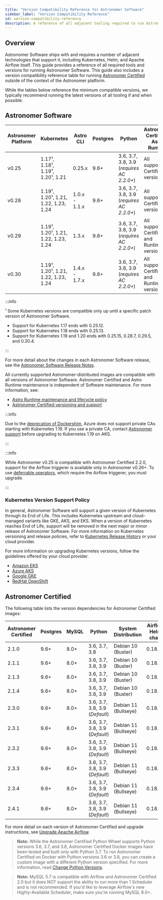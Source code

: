 ```yaml
---
title: "Version Compatibility Reference for Astronomer Software"
sidebar_label: "Version Compatibility Reference"
id: version-compatibility-reference
description: A reference of all adjacent tooling required to run Astronomer Software and corresponding version compatibility.
---
```


## Overview

Astronomer Software ships with and requires a number of adjacent technologies that support it, including Kubernetes, Helm, and Apache Airflow itself. This guide provides a reference of all required tools and versions for running Astronomer Software. This guide also includes a version compatibility reference table for running [Astronomer Certified](image-architecture.md) outside of the context of the Astronomer platform.

While the tables below reference the minimum compatible versions, we typically recommend running the latest versions of all tooling if and when possible.

## Astronomer Software

<!--- Version-specific -->

| Astronomer Platform | Kubernetes             | Astro CLI     | Postgres | Python                                    | Astronomer Certified / Astro Runtime         | Helm |
| ------------------- | ---------------------- | ------------- | -------- | ----------------------------------------- | -------------------------------------------- | ---- |
| v0.25               | 1.17¹, 1.18¹, 1.19¹, 1.20¹, 1.21       | 0.25.x        | 9.6+     | 3.6, 3.7, 3.8, 3.9 (_requires AC 2.2.0+_) | All supported Certified versions*            | 3.6  |
| v0.28               | 1.19¹, 1.20¹, 1.21, 1.22, 1.23, 1.24 | 1.0.x - 1.1.x | 9.6+     | 3.6, 3.7, 3.8, 3.9 (_requires AC 2.2.0+_) | All supported Certified versions             | 3.6  |
| v0.29               | 1.19¹, 1.20¹, 1.21, 1.22, 1.23, 1.24 | 1.3.x         | 9.6+     | 3.6, 3.7, 3.8, 3.9 (_requires AC 2.2.0+_) | All supported Certified and Runtime versions | 3.6  |
| v0.30               | 1.19¹, 1.20¹, 1.21, 1.22, 1.23, 1.24 | 1.4.x - 1.7.x | 9.6+     | 3.6, 3.7, 3.8, 3.9 (_requires AC 2.2.0+_) | All supported Certified and Runtime versions | 3.6  |

:::info

¹ Some Kubernetes versions are compatible only up until a specific patch version of Astronomer Software.

- Support for Kubernetes 1.17 ends with 0.25.12.
- Support for Kubernetes 1.18 ends with 0.25.13.
- Support for Kubernetes 1.19 and 1.20 ends with 0.25.15, 0.28.7, 0.29.5, and 0.30.4.

:::

For more detail about the changes in each Astronomer Software release, see the [Astronomer Software Release Notes](release-notes.md).

All currently supported Astronomer-distributed images are compatible with all versions of Astronomer Software. Astronomer Certified and Astro Runtime maintenance is independent of Software maintenance. For more information, see:

- [Astro Runtime maintenance and lifecycle policy](runtime-version-lifecycle-policy.md)
- [Astronomer Certified versioning and support](ac-support-policy.md)

:::info

Due to the [deprecation of Dockershim](https://kubernetes.io/blog/2020/12/02/dockershim-faq/), Azure does not support private CAs starting with Kubernetes 1.19. If you use a private CA, contact [Astronomer support](https://support.astronomer.io) before upgrading to Kubernetes 1.19 on AKS.

:::

:::info

While Astronomer v0.25 is compatible with Astronomer Certified 2.2.0, support for the Airflow triggerer is available only in Astronomer v0.26+. To use [deferrable operators](https://airflow.apache.org/docs/apache-airflow/stable/concepts/deferring.html), which require the Airflow triggerer, you must upgrade.

:::

### Kubernetes Version Support Policy

In general, Astronomer Software will support a given version of Kubernetes through its End of Life. This includes Kubernetes upstream and cloud-managed variants like GKE, AKS, and EKS. When a version of Kubernetes reaches End of Life, support will be removed in the next major or minor release of Astronomer Software. For more information on Kubernetes versioning and release policies, refer to [Kubernetes Release History](https://kubernetes.io/releases/) or your cloud provider.

For more information on upgrading Kubernetes versions, follow the guidelines offered by your cloud provider.

- [Amazon EKS](https://docs.aws.amazon.com/eks/latest/userguide/update-cluster.html)
- [Azure AKS](https://docs.microsoft.com/en-us/azure/aks/upgrade-cluster)
- [Google GKE](https://cloud.google.com/kubernetes-engine/docs/concepts/cluster-upgrades)
- [RedHat OpenShift](https://docs.openshift.com/container-platform/4.6/updating/updating-cluster-between-minor.html)

## Astronomer Certified

The following table lists the version dependencies for Astronomer Certified images:

| Astronomer Certified | Postgres | MySQL | Python                         | System Distribution  | Airflow Helm chart |
| -------------------- | -------- | ----- | ------------------------------ | -------------------- | ------------------ |
| 2.1.0                | 9.6+     | 8.0+  | 3.6, 3.7, 3.8                  | Debian 10 (Buster)   | 0.18.6+            |
| 2.1.1                | 9.6+     | 8.0+  | 3.6, 3.7, 3.8, 3.9             | Debian 10 (Buster)   | 0.18.6+            |
| 2.1.3                | 9.6+     | 8.0+  | 3.6, 3.7, 3.8, 3.9             | Debian 10 (Buster)   | 0.18.6+            |
| 2.1.4                | 9.6+     | 8.0+  | 3.6, 3.7, 3.8, 3.9             | Debian 10 (Buster)   | 0.18.6+            |
| 2.3.0                | 9.6+     | 8.0+  | 3.6, 3.7, 3.8, 3.9 (_Default_) | Debian 11 (Bullseye) | 0.18.6+            |
| 2.3.1                | 9.6+     | 8.0+  | 3.6, 3.7, 3.8, 3.9 (_Default_) | Debian 11 (Bullseye) | 0.18.6+            |
| 2.3.2                | 9.6+     | 8.0+  | 3.6, 3.7, 3.8, 3.9 (_Default_) | Debian 11 (Bullseye) | 0.18.6+            |
| 2.3.3                | 9.6+     | 8.0+  | 3.6, 3.7, 3.8, 3.9 (_Default_) | Debian 11 (Bullseye) | 0.18.6+            |
| 2.3.4                | 9.6+     | 8.0+  | 3.6, 3.7, 3.8, 3.9 (_Default_) | Debian 11 (Bullseye) | 0.18.6+            |
| 2.4.1                | 9.6+     | 8.0+  | 3.6, 3.7, 3.8, 3.9 (_Default_) | Debian 11 (Bullseye) | 0.18.6+            |

For more detail on each version of Astronomer Certified and upgrade instructions, see [Upgrade Apache Airflow](manage-airflow-versions.md).

> **Note:** While the Astronomer Certified Python Wheel supports Python versions 3.6, 3.7, and 3.8, Astronomer Certified Docker images have been tested and built only with Python 3.7. To run Astronomer Certified on Docker with Python versions 3.6 or 3.8, you can create a custom image with a different Python version specified. For more information, read [Change Python Versions](customize-image.md#build-with-a-different-python-version).

> **Note:** MySQL 5.7 is compatible with Airflow and Astronomer Certified 2.0 but it does NOT support the ability to run more than 1 Scheduler and is not recommended. If you'd like to leverage Airflow's new Highly-Available Scheduler, make sure you're running MySQL 8.0+.
